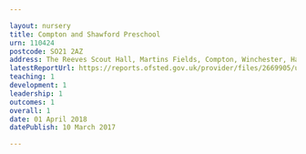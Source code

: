 ```yaml
---

layout: nursery
title: Compton and Shawford Preschool
urn: 110424
postcode: SO21 2AZ
address: The Reeves Scout Hall, Martins Fields, Compton, Winchester, Hampshire, SO21 2AZ
latestReportUrl: https://reports.ofsted.gov.uk/provider/files/2669905/urn/110424.pdf
teaching: 1
development: 1
leadership: 1
outcomes: 1
overall: 1
date: 01 April 2018 
datePublish: 10 March 2017

---
```

